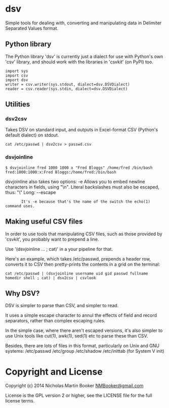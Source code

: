 # dsv

Simple tools for dealing with, converting and manipulating data in
Delimiter Separated Values format.

## Python library

The Python library 'dsv' is currently just a dialect for use with Python's own
'csv' library, and should work with the libraries in 'csvkit' (on PyPI) too.

    import sys
    import csv
    import dsv
    writer = csv.writer(sys.stdout, dialect=dsv.DSVDialect)
    reader = csv.reader(sys.stdin, dialect=dsv.DSVDialect)

## Utilities

### dsv2csv

Takes DSV on standard input, and outputs in Excel-format CSV
(Python's default dialect) on stdout.

    cat /etc/passwd | dsv2csv > passwd.csv

### dsvjoinline

    $ dsvjoinline fred 1000 1000 x "Fred Bloggs" /home/fred /bin/bash
    fred:1000:1000:x:Fred Bloggs:/home/fred:/bin/bash

dsvjoinline also takes two options:
    -e     Allows you to embed newline characters in fields, using "\n".
           Literal backslashes must also be escaped, thus: "\\"
           Long: --escape

           It's -e because that's the name of the switch the echo(1) command uses.

## Making useful CSV files

In order to use tools that manipulating CSV files, such as those provided by
'csvkit', you probably want to prepend a line.

Use '(dsvjoinline ... ; cat)' in a your pipeline for that.

Here's an example, which takes /etc/passwd, prepends a header row, converts it to
CSV then pretty-prints the contents in a grid on the terminal:

    cat /etc/passwd | (dsvjoinline username uid gid passwd fullname homedir shell ; cat) | dsv2csv | csvlook

## Why DSV?

DSV is simpler to parse than CSV, and simpler to read.

It uses a simple escape character to annul the effects of field and record
separators, rather than complex escaping rules.

In the simple case, where there aren't escaped versions, it's also simpler to use
Unix tools like cut(1), awk(1), sed(1) etc to parse these than CSV.

Besides, there are lots of files in this format, particularly on Unix and GNU systems:
 /etc/passwd
 /etc/group
 /etc/shadow
 /etc/inittab (for System V init)


# Copyright and License

Copyright (c) 2014 Nicholas Martin Booker <NMBooker@gmail.com>

License is the GPL version 2 or higher, see the LICENSE file for
the full license terms.
